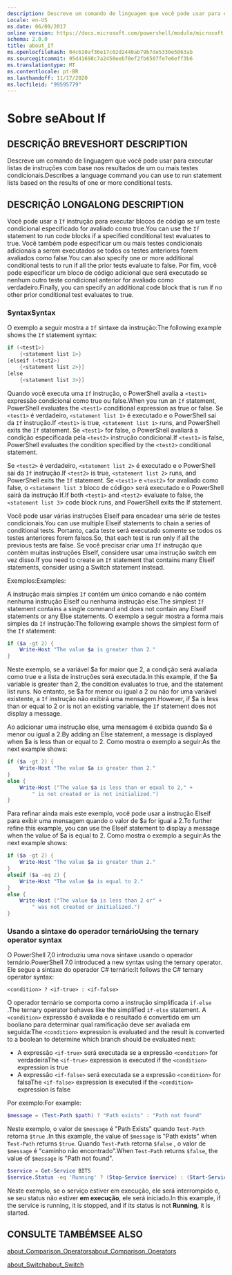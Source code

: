 ```yaml
---
description: Descreve um comando de linguagem que você pode usar para executar listas de instruções com base nos resultados de um ou mais testes condicionais.
Locale: en-US
ms.date: 06/09/2017
online version: https://docs.microsoft.com/powershell/module/microsoft.powershell.core/about/about_if?view=powershell-7.2&WT.mc_id=ps-gethelp
schema: 2.0.0
title: about_If
ms.openlocfilehash: 04c610af36e17c02d2440ab79b7de5330e5063ab
ms.sourcegitcommit: 95d41698c7a2450eeb70ef2fb6507fe7e6eff3b6
ms.translationtype: MT
ms.contentlocale: pt-BR
ms.lasthandoff: 11/17/2020
ms.locfileid: "99595779"
---
```

# <a name="about-if"></a><span data-ttu-id="d1eb0-103">Sobre se</span><span class="sxs-lookup"><span data-stu-id="d1eb0-103">About If</span></span>

## <a name="short-description"></a><span data-ttu-id="d1eb0-104">DESCRIÇÃO BREVE</span><span class="sxs-lookup"><span data-stu-id="d1eb0-104">SHORT DESCRIPTION</span></span>
<span data-ttu-id="d1eb0-105">Descreve um comando de linguagem que você pode usar para executar listas de instruções com base nos resultados de um ou mais testes condicionais.</span><span class="sxs-lookup"><span data-stu-id="d1eb0-105">Describes a language command you can use to run statement lists based on the results of one or more conditional tests.</span></span>

## <a name="long-description"></a><span data-ttu-id="d1eb0-106">DESCRIÇÃO LONGA</span><span class="sxs-lookup"><span data-stu-id="d1eb0-106">LONG DESCRIPTION</span></span>

<span data-ttu-id="d1eb0-107">Você pode usar a `If` instrução para executar blocos de código se um teste condicional especificado for avaliado como true.</span><span class="sxs-lookup"><span data-stu-id="d1eb0-107">You can use the `If` statement to run code blocks if a specified conditional test evaluates to true.</span></span> <span data-ttu-id="d1eb0-108">Você também pode especificar um ou mais testes condicionais adicionais a serem executados se todos os testes anteriores forem avaliados como false.</span><span class="sxs-lookup"><span data-stu-id="d1eb0-108">You can also specify one or more additional conditional tests to run if all the prior tests evaluate to false.</span></span> <span data-ttu-id="d1eb0-109">Por fim, você pode especificar um bloco de código adicional que será executado se nenhum outro teste condicional anterior for avaliado como verdadeiro.</span><span class="sxs-lookup"><span data-stu-id="d1eb0-109">Finally, you can specify an additional code block that is run if no other prior conditional test evaluates to true.</span></span>

### <a name="syntax"></a><span data-ttu-id="d1eb0-110">Syntax</span><span class="sxs-lookup"><span data-stu-id="d1eb0-110">Syntax</span></span>

<span data-ttu-id="d1eb0-111">O exemplo a seguir mostra a `If` sintaxe da instrução:</span><span class="sxs-lookup"><span data-stu-id="d1eb0-111">The following example shows the `If` statement syntax:</span></span>

```powershell
if (<test1>)
    {<statement list 1>}
[elseif (<test2>)
    {<statement list 2>}]
[else
    {<statement list 3>}]
```

<span data-ttu-id="d1eb0-112">Quando você executa uma `If` instrução, o PowerShell avalia a `<test1>` expressão condicional como true ou false.</span><span class="sxs-lookup"><span data-stu-id="d1eb0-112">When you run an `If` statement, PowerShell evaluates the `<test1>` conditional expression as true or false.</span></span> <span data-ttu-id="d1eb0-113">Se `<test1>` é verdadeiro, `<statement list 1>` é executado e o PowerShell sai da `If` instrução.</span><span class="sxs-lookup"><span data-stu-id="d1eb0-113">If `<test1>` is true, `<statement list 1>` runs, and PowerShell exits the `If` statement.</span></span> <span data-ttu-id="d1eb0-114">Se `<test1>` for false, o PowerShell avaliará a condição especificada pela `<test2>` instrução condicional.</span><span class="sxs-lookup"><span data-stu-id="d1eb0-114">If `<test1>` is false, PowerShell evaluates the condition specified by the `<test2>` conditional statement.</span></span>

<span data-ttu-id="d1eb0-115">Se `<test2>` é verdadeiro, `<statement list 2>` é executado e o PowerShell sai da `If` instrução.</span><span class="sxs-lookup"><span data-stu-id="d1eb0-115">If `<test2>` is true, `<statement list 2>` runs, and PowerShell exits the `If` statement.</span></span> <span data-ttu-id="d1eb0-116">Se `<test1>` e `<test2>` for avaliado como false, o `<statement list 3` bloco de código> será executado e o PowerShell sairá da instrução If.</span><span class="sxs-lookup"><span data-stu-id="d1eb0-116">If both `<test1>` and `<test2>` evaluate to false, the `<statement list 3`> code block runs, and PowerShell exits the If statement.</span></span>

<span data-ttu-id="d1eb0-117">Você pode usar várias instruções Elseif para encadear uma série de testes condicionais.</span><span class="sxs-lookup"><span data-stu-id="d1eb0-117">You can use multiple Elseif statements to chain a series of conditional tests.</span></span> <span data-ttu-id="d1eb0-118">Portanto, cada teste será executado somente se todos os testes anteriores forem falsos.</span><span class="sxs-lookup"><span data-stu-id="d1eb0-118">So, that each test is run only if all the previous tests are false.</span></span>
<span data-ttu-id="d1eb0-119">Se você precisar criar uma `If` instrução que contém muitas instruções ElseIf, considere usar uma instrução switch em vez disso.</span><span class="sxs-lookup"><span data-stu-id="d1eb0-119">If you need to create an `If` statement that contains many Elseif statements, consider using a Switch statement instead.</span></span>

<span data-ttu-id="d1eb0-120">Exemplos:</span><span class="sxs-lookup"><span data-stu-id="d1eb0-120">Examples:</span></span>

<span data-ttu-id="d1eb0-121">A instrução mais simples `If` contém um único comando e não contém nenhuma instrução ElseIf ou nenhuma instrução else.</span><span class="sxs-lookup"><span data-stu-id="d1eb0-121">The simplest `If` statement contains a single command and does not contain any Elseif statements or any Else statements.</span></span> <span data-ttu-id="d1eb0-122">O exemplo a seguir mostra a forma mais simples da `If` instrução:</span><span class="sxs-lookup"><span data-stu-id="d1eb0-122">The following example shows the simplest form of the `If` statement:</span></span>

```powershell
if ($a -gt 2) {
    Write-Host "The value $a is greater than 2."
}
```

<span data-ttu-id="d1eb0-123">Neste exemplo, se a variável $a for maior que 2, a condição será avaliada como true e a lista de instruções será executada.</span><span class="sxs-lookup"><span data-stu-id="d1eb0-123">In this example, if the $a variable is greater than 2, the condition evaluates to true, and the statement list runs.</span></span> <span data-ttu-id="d1eb0-124">No entanto, se $a for menor ou igual a 2 ou não for uma variável existente, a `If` instrução não exibirá uma mensagem.</span><span class="sxs-lookup"><span data-stu-id="d1eb0-124">However, if $a is less than or equal to 2 or is not an existing variable, the `If` statement does not display a message.</span></span>

<span data-ttu-id="d1eb0-125">Ao adicionar uma instrução else, uma mensagem é exibida quando $a é menor ou igual a 2.</span><span class="sxs-lookup"><span data-stu-id="d1eb0-125">By adding an Else statement, a message is displayed when $a is less than or equal to 2.</span></span> <span data-ttu-id="d1eb0-126">Como mostra o exemplo a seguir:</span><span class="sxs-lookup"><span data-stu-id="d1eb0-126">As the next example shows:</span></span>

```powershell
if ($a -gt 2) {
    Write-Host "The value $a is greater than 2."
}
else {
    Write-Host ("The value $a is less than or equal to 2," +
        " is not created or is not initialized.")
}
```

<span data-ttu-id="d1eb0-127">Para refinar ainda mais este exemplo, você pode usar a instrução Elseif para exibir uma mensagem quando o valor de $a for igual a 2.</span><span class="sxs-lookup"><span data-stu-id="d1eb0-127">To further refine this example, you can use the Elseif statement to display a message when the value of $a is equal to 2.</span></span> <span data-ttu-id="d1eb0-128">Como mostra o exemplo a seguir:</span><span class="sxs-lookup"><span data-stu-id="d1eb0-128">As the next example shows:</span></span>

```powershell
if ($a -gt 2) {
    Write-Host "The value $a is greater than 2."
}
elseif ($a -eq 2) {
    Write-Host "The value $a is equal to 2."
}
else {
    Write-Host ("The value $a is less than 2 or" +
        " was not created or initialized.")
}
```

### <a name="using-the-ternary-operator-syntax"></a><span data-ttu-id="d1eb0-129">Usando a sintaxe do operador ternário</span><span class="sxs-lookup"><span data-stu-id="d1eb0-129">Using the ternary operator syntax</span></span>

<span data-ttu-id="d1eb0-130">O PowerShell 7,0 introduziu uma nova sintaxe usando o operador ternário.</span><span class="sxs-lookup"><span data-stu-id="d1eb0-130">PowerShell 7.0 introduced a new syntax using the ternary operator.</span></span> <span data-ttu-id="d1eb0-131">Ele segue a sintaxe do operador C# ternário:</span><span class="sxs-lookup"><span data-stu-id="d1eb0-131">It follows the C# ternary operator syntax:</span></span>

```Syntax
<condition> ? <if-true> : <if-false>
```

<span data-ttu-id="d1eb0-132">O operador ternário se comporta como a instrução simplificada `if-else` .</span><span class="sxs-lookup"><span data-stu-id="d1eb0-132">The ternary operator behaves like the simplified `if-else` statement.</span></span> <span data-ttu-id="d1eb0-133">A `<condition>` expressão é avaliada e o resultado é convertido em um booliano para determinar qual ramificação deve ser avaliada em seguida:</span><span class="sxs-lookup"><span data-stu-id="d1eb0-133">The `<condition>` expression is evaluated and the result is converted to a boolean to determine which branch should be evaluated next:</span></span>

- <span data-ttu-id="d1eb0-134">A expressão `<if-true>` será executada se a expressão `<condition>` for verdadeira</span><span class="sxs-lookup"><span data-stu-id="d1eb0-134">The `<if-true>` expression is executed if the `<condition>` expression is true</span></span>
- <span data-ttu-id="d1eb0-135">A expressão `<if-false>` será executada se a expressão `<condition>` for falsa</span><span class="sxs-lookup"><span data-stu-id="d1eb0-135">The `<if-false>` expression is executed if the `<condition>` expression is false</span></span>

<span data-ttu-id="d1eb0-136">Por exemplo:</span><span class="sxs-lookup"><span data-stu-id="d1eb0-136">For example:</span></span>

```powershell
$message = (Test-Path $path) ? "Path exists" : "Path not found"
```

<span data-ttu-id="d1eb0-137">Neste exemplo, o valor de `$message` é "Path Exists" quando `Test-Path` retorna `$true` .</span><span class="sxs-lookup"><span data-stu-id="d1eb0-137">In this example, the value of `$message` is "Path exists" when `Test-Path` returns `$true`.</span></span> <span data-ttu-id="d1eb0-138">Quando `Test-Path` retorna `$false` , o valor de `$message` é "caminho não encontrado".</span><span class="sxs-lookup"><span data-stu-id="d1eb0-138">When `Test-Path` returns `$false`, the value of `$message` is "Path not found".</span></span>

```powershell
$service = Get-Service BITS
$service.Status -eq 'Running' ? (Stop-Service $service) : (Start-Service $service)
```

<span data-ttu-id="d1eb0-139">Neste exemplo, se o serviço estiver em execução, ele será interrompido e, se seu status não estiver **em execução**, ele será iniciado.</span><span class="sxs-lookup"><span data-stu-id="d1eb0-139">In this example, if the service is running, it is stopped, and if its status is not **Running**, it is started.</span></span>

## <a name="see-also"></a><span data-ttu-id="d1eb0-140">CONSULTE TAMBÉM</span><span class="sxs-lookup"><span data-stu-id="d1eb0-140">SEE ALSO</span></span>

[<span data-ttu-id="d1eb0-141">about_Comparison_Operators</span><span class="sxs-lookup"><span data-stu-id="d1eb0-141">about_Comparison_Operators</span></span>](about_Comparison_Operators.md)

[<span data-ttu-id="d1eb0-142">about_Switch</span><span class="sxs-lookup"><span data-stu-id="d1eb0-142">about_Switch</span></span>](about_Switch.md)

